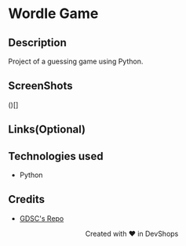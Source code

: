 # Wordle Game

## Description
Project of a guessing game using Python.

## ScreenShots
()[]

## Links(Optional)

## Technologies used
 - Python

## Credits
- [GDSC's Repo](https://github.com/USFGDSC/Py-wordle)


<p align=center>
Created with ❤️ in DevShops
</p>
